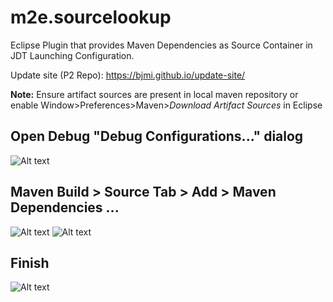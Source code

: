 # m2e.sourcelookup
Eclipse Plugin that provides Maven Dependencies as Source Container in JDT Launching Configuration.

Update site (P2 Repo): https://bjmi.github.io/update-site/

**Note:** Ensure artifact sources are present in local maven repository or enable Window>Preferences>Maven>*Download Artifact Sources* in Eclipse
## Open Debug "Debug Configurations..." dialog
![Alt text](../gh-pages/images/launch-debug1.png?raw=true)
## Maven Build > Source Tab > Add > Maven Dependencies ...
![Alt text](../gh-pages/images/launch-debug2.png?raw=true)
![Alt text](../gh-pages/images/launch-debug3.png?raw=true)
## Finish
![Alt text](../gh-pages/images/launch-debug4.png?raw=true)
